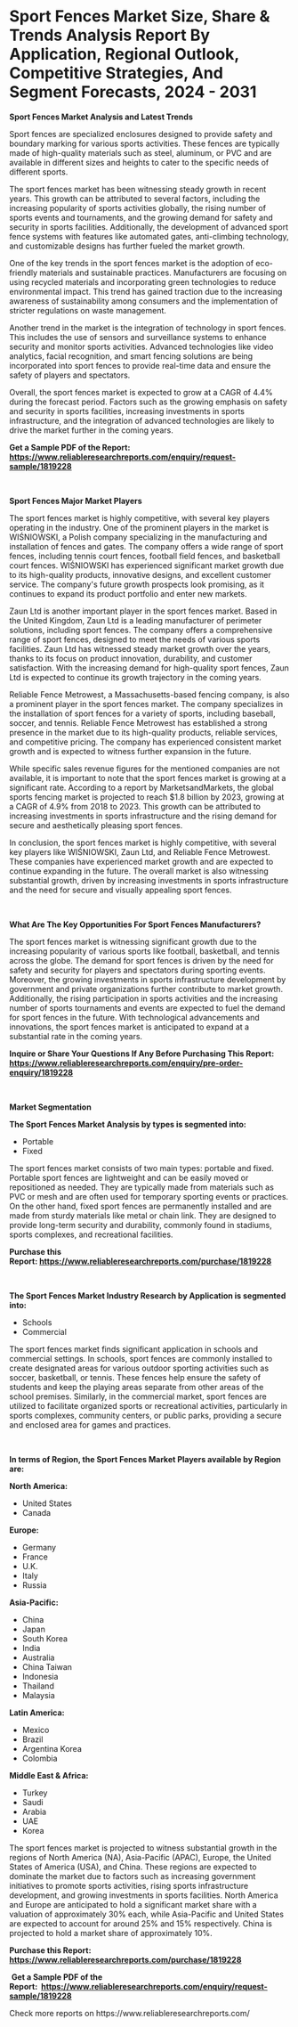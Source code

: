 <p><h1>Sport Fences Market Size, Share & Trends Analysis Report By Application, Regional Outlook, Competitive Strategies, And Segment Forecasts, 2024 - 2031</h1></p><p><strong>Sport Fences Market Analysis and Latest Trends</strong></p>
<p><p>Sport fences are specialized enclosures designed to provide safety and boundary marking for various sports activities. These fences are typically made of high-quality materials such as steel, aluminum, or PVC and are available in different sizes and heights to cater to the specific needs of different sports.</p><p>The sport fences market has been witnessing steady growth in recent years. This growth can be attributed to several factors, including the increasing popularity of sports activities globally, the rising number of sports events and tournaments, and the growing demand for safety and security in sports facilities. Additionally, the development of advanced sport fence systems with features like automated gates, anti-climbing technology, and customizable designs has further fueled the market growth.</p><p>One of the key trends in the sport fences market is the adoption of eco-friendly materials and sustainable practices. Manufacturers are focusing on using recycled materials and incorporating green technologies to reduce environmental impact. This trend has gained traction due to the increasing awareness of sustainability among consumers and the implementation of stricter regulations on waste management.</p><p>Another trend in the market is the integration of technology in sport fences. This includes the use of sensors and surveillance systems to enhance security and monitor sports activities. Advanced technologies like video analytics, facial recognition, and smart fencing solutions are being incorporated into sport fences to provide real-time data and ensure the safety of players and spectators.</p><p>Overall, the sport fences market is expected to grow at a CAGR of 4.4% during the forecast period. Factors such as the growing emphasis on safety and security in sports facilities, increasing investments in sports infrastructure, and the integration of advanced technologies are likely to drive the market further in the coming years.</p></p>
<p><strong>Get a Sample PDF of the Report:&nbsp; <a href="https://www.reliableresearchreports.com/enquiry/request-sample/1819228">https://www.reliableresearchreports.com/enquiry/request-sample/1819228</a></strong></p>
<p>&nbsp;</p>
<p><strong>Sport Fences Major Market Players</strong></p>
<p><p>The sport fences market is highly competitive, with several key players operating in the industry. One of the prominent players in the market is WIŚNIOWSKI, a Polish company specializing in the manufacturing and installation of fences and gates. The company offers a wide range of sport fences, including tennis court fences, football field fences, and basketball court fences. WIŚNIOWSKI has experienced significant market growth due to its high-quality products, innovative designs, and excellent customer service. The company's future growth prospects look promising, as it continues to expand its product portfolio and enter new markets.</p><p>Zaun Ltd is another important player in the sport fences market. Based in the United Kingdom, Zaun Ltd is a leading manufacturer of perimeter solutions, including sport fences. The company offers a comprehensive range of sport fences, designed to meet the needs of various sports facilities. Zaun Ltd has witnessed steady market growth over the years, thanks to its focus on product innovation, durability, and customer satisfaction. With the increasing demand for high-quality sport fences, Zaun Ltd is expected to continue its growth trajectory in the coming years.</p><p>Reliable Fence Metrowest, a Massachusetts-based fencing company, is also a prominent player in the sport fences market. The company specializes in the installation of sport fences for a variety of sports, including baseball, soccer, and tennis. Reliable Fence Metrowest has established a strong presence in the market due to its high-quality products, reliable services, and competitive pricing. The company has experienced consistent market growth and is expected to witness further expansion in the future.</p><p>While specific sales revenue figures for the mentioned companies are not available, it is important to note that the sport fences market is growing at a significant rate. According to a report by MarketsandMarkets, the global sports fencing market is projected to reach $1.8 billion by 2023, growing at a CAGR of 4.9% from 2018 to 2023. This growth can be attributed to increasing investments in sports infrastructure and the rising demand for secure and aesthetically pleasing sport fences.</p><p>In conclusion, the sport fences market is highly competitive, with several key players like WIŚNIOWSKI, Zaun Ltd, and Reliable Fence Metrowest. These companies have experienced market growth and are expected to continue expanding in the future. The overall market is also witnessing substantial growth, driven by increasing investments in sports infrastructure and the need for secure and visually appealing sport fences.</p></p>
<p>&nbsp;</p>
<p><strong>What Are The Key Opportunities For Sport Fences Manufacturers?</strong></p>
<p><p>The sport fences market is witnessing significant growth due to the increasing popularity of various sports like football, basketball, and tennis across the globe. The demand for sport fences is driven by the need for safety and security for players and spectators during sporting events. Moreover, the growing investments in sports infrastructure development by government and private organizations further contribute to market growth. Additionally, the rising participation in sports activities and the increasing number of sports tournaments and events are expected to fuel the demand for sport fences in the future. With technological advancements and innovations, the sport fences market is anticipated to expand at a substantial rate in the coming years.</p></p>
<p><strong>Inquire or Share Your Questions If Any Before Purchasing This Report: <a href="https://www.reliableresearchreports.com/enquiry/pre-order-enquiry/1819228">https://www.reliableresearchreports.com/enquiry/pre-order-enquiry/1819228</a></strong></p>
<p>&nbsp;</p>
<p><strong>Market Segmentation</strong></p>
<p><strong>The Sport Fences Market Analysis by types is segmented into:</strong></p>
<p><ul><li>Portable</li><li>Fixed</li></ul></p>
<p><p>The sport fences market consists of two main types: portable and fixed. Portable sport fences are lightweight and can be easily moved or repositioned as needed. They are typically made from materials such as PVC or mesh and are often used for temporary sporting events or practices. On the other hand, fixed sport fences are permanently installed and are made from sturdy materials like metal or chain link. They are designed to provide long-term security and durability, commonly found in stadiums, sports complexes, and recreational facilities.</p></p>
<p><strong>Purchase this Report:&nbsp;<a href="https://www.reliableresearchreports.com/purchase/1819228">https://www.reliableresearchreports.com/purchase/1819228</a></strong></p>
<p>&nbsp;</p>
<p><strong>The Sport Fences Market Industry Research by Application is segmented into:</strong></p>
<p><ul><li>Schools</li><li>Commercial</li></ul></p>
<p><p>The sport fences market finds significant application in schools and commercial settings. In schools, sport fences are commonly installed to create designated areas for various outdoor sporting activities such as soccer, basketball, or tennis. These fences help ensure the safety of students and keep the playing areas separate from other areas of the school premises. Similarly, in the commercial market, sport fences are utilized to facilitate organized sports or recreational activities, particularly in sports complexes, community centers, or public parks, providing a secure and enclosed area for games and practices.</p></p>
<p>&nbsp;</p>
<p><strong>In terms of Region, the Sport Fences Market Players available by Region are:</strong></p>
<p>
    <p> <strong> North America: </strong>
        <ul>
            <li>United States</li>
            <li>Canada</li>
        </ul>
        </p> 
    <p> <strong> Europe: </strong>
        <ul>
            <li>Germany</li>
            <li>France</li>
            <li>U.K.</li>
            <li>Italy</li>
            <li>Russia</li>
        </ul>
        </p> 
    <p> <strong> Asia-Pacific: </strong>
        <ul>
            <li>China</li>
            <li>Japan</li>
            <li>South Korea</li>
            <li>India</li>
            <li>Australia</li>
            <li>China Taiwan</li>
            <li>Indonesia</li>
            <li>Thailand</li>
            <li>Malaysia</li>
        </ul>
        </p> 
    <p> <strong> Latin America: </strong>
        <ul>
            <li>Mexico</li>
            <li>Brazil</li>
            <li>Argentina Korea</li>
            <li>Colombia</li>
        </ul>
        </p> 
    <p> <strong> Middle East & Africa: </strong>
        <ul>
            <li>Turkey</li>
            <li>Saudi</li>
            <li>Arabia</li>
            <li>UAE</li>
            <li>Korea</li>
        </ul>
    </p>
    </p>
<p><p>The sport fences market is projected to witness substantial growth in the regions of North America (NA), Asia-Pacific (APAC), Europe, the United States of America (USA), and China. These regions are expected to dominate the market due to factors such as increasing government initiatives to promote sports activities, rising sports infrastructure development, and growing investments in sports facilities. North America and Europe are anticipated to hold a significant market share with a valuation of approximately 30% each, while Asia-Pacific and United States are expected to account for around 25% and 15% respectively. China is projected to hold a market share of approximately 10%.</p></p>
<p><strong>Purchase this Report: <a href="https://www.reliableresearchreports.com/purchase/1819228">https://www.reliableresearchreports.com/purchase/1819228</a></strong></p>
<p>&nbsp;<strong>Get a Sample PDF of the Report:&nbsp;&nbsp;<a href="https://www.reliableresearchreports.com/enquiry/request-sample/1819228">https://www.reliableresearchreports.com/enquiry/request-sample/1819228</a></strong></p>
<p><strong></strong></p>
<p>Check more reports on https://www.reliableresearchreports.com/</p>
